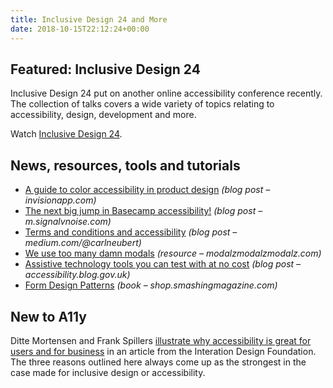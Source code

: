 ```yaml
---
title: Inclusive Design 24 and More
date: 2018-10-15T22:12:24+00:00
---
```


## Featured: Inclusive Design 24

Inclusive Design 24 put on another online accessibility conference recently. The collection of talks covers a wide variety of topics relating to accessibility, design, development and more.

Watch [Inclusive Design 24](https://www.youtube.com/playlist?list=PLn7dsvRdQEfEnBxpVztmJ8KCKNJ_P-hR6).

## News, resources, tools and tutorials

* [A guide to color accessibility in product design](https://www.invisionapp.com/inside-design/color-accessibility-product-design) _(blog post – invisionapp.com)_
* [The next big jump in Basecamp accessibility!](https://m.signalvnoise.com/the-next-big-jump-in-basecamp-accessibility-a2119c08309e) _(blog post – m.signalvnoise.com)_
* [Terms and conditions and accessibility](https://medium.com/@carlneubert/terms-conditions-accessibility-92a01a6938c0) _(blog post – medium.com/@carlneubert)_
* [We use too many damn modals](https://modalzmodalzmodalz.com/) _(resource – modalzmodalzmodalz.com)_
* [Assistive technology tools you can test with at no cost](https://accessibility.blog.gov.uk/2018/09/27/assistive-technology-tools-you-can-use-at-no-cost/) _(blog post – accessibility.blog.gov.uk)_
* [Form Design Patterns](https://shop.smashingmagazine.com/products/form-design-patterns-by-adam-silver) _(book – shop.smashingmagazine.com)_

## New to A11y

Ditte Mortensen and Frank Spillers [illustrate why accessibility is great for users and for business](https://uxplanet.org/5-easy-ways-to-make-your-ui-more-accessible-34a10522ae99) in an article from the Interation Design Foundation. The three reasons outlined here always come up as the strongest in the case made for inclusive design or accessibility.